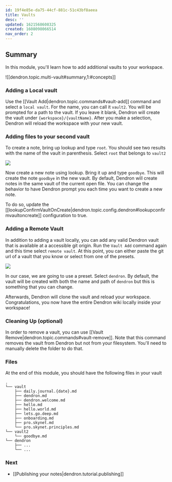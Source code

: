 ```yaml
---
id: 19f4e85e-da75-44cf-881c-51c43bf8aeea
title: Vaults
desc: ''
updated: 1621568608325
created: 1608098066514
nav_order: 2
---
```


## Summary

In this module, you'll learn how to add additional vaults to your workspace.

![[dendron.topic.multi-vault#summary,1:#concepts]]

### Adding a Local vault

Use the [[Vault Add|dendron.topic.commands#vault-add]] command and select a `local vault`. For the name, you can call it `vault2`. You will be prompted for a path to the vault. If you leave it blank, Dendron will create the vault under `{workspace}/{vaultName}`. After you make a selection, Dendron will reload the workspace with your new vault.

### Adding files to your second vault

To create a note, bring up lookup and type `root`. You should see two results with the name of the vault in parenthesis. Select `root` that belongs to `vault2`

![](https://foundation-prod-assetspublic53c57cce-8cpvgjldwysl.s3-us-west-2.amazonaws.com/assets/images/roots.jpg)

Now create a new note using lookup. Bring it up and type `goodbye`. This will create the note `goodbye` in the new vault. By default, Dendron will create notes in the same vault of the current open file. You can change the behavior to have Dendron prompt you each time you want to create a new note. 

To do so, update the [[lookupConfirmVaultOnCreate|dendron.topic.config.dendron#lookupconfirmvaultoncreate]] configuration to true. 

### Adding a Remote Vault

In addition to adding a vault locally, you can add any valid Dendron vault that is available at a accessible git origin. Run the `Vault Add` command again and this time select `remote vault`. At this point, you can either paste the git url of a vault that you know or select from one of the presets.

![](https://foundation-prod-assetspublic53c57cce-8cpvgjldwysl.s3-us-west-2.amazonaws.com/assets/images/remote-vault.jpg)

In our case, we are going to use a preset. Select `dendron`. By default, the vault will be created with both the name and path of `dendron` but this is something that you can change. 

Afterwards, Dendron will clone the vault and reload your workspace. Congratulations, you now have the entire Dendron wiki locally inside your workspace!

### Cleaning Up (optional)

In order to remove a vault, you can use [[Vault Remove|dendron.topic.commands#vault-remove]]. Note that this command removes the vault from Dendron but not from your filesystem. You'll need to manually delete the folder to do that. 

### Files

At the end of this module, you should have the following files in your vault

```
.
└── vault
    ├── daily.journal.{date}.md
    ├── dendron.md
    ├── dendron.welcome.md
    ├── hello.md
    ├── hello.world.md
    ├── lets.go.deep.md
    ├── onboarding.md
    ├── pro.skynet.md
    └── pro.skynet.principles.md
└── vault2
    └── goodbye.md
└── dendron
    ├── ...
    └── ...
```

### Next
-   [[Publishing your notes|dendron.tutorial.publishing]]
